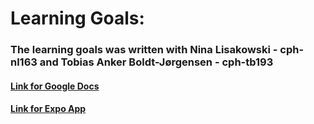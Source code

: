 # Learning Goals:

### The learning goals was written with Nina Lisakowski - cph-nl163 and Tobias Anker Boldt-Jørgensen - cph-tb193<br>
#### [Link for Google Docs](https://docs.google.com/document/d/1qn2-jFqSdHXkkRZaVTNOazRBL4Cj05ob8b5l35LOODM/edit?usp=sharing "Mine Noter")
#### [Link for Expo App](https://expo.io/@petersenandreas/projects/andreas-team-finder-app "Mine App")
